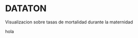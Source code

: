 DATATON
=======

Visualizacion sobre tasas de mortalidad durante la maternidad

<html>
hola
</html>
